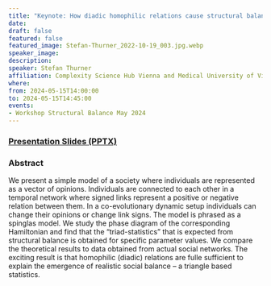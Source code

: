 ```yaml
---
title: "Keynote: How diadic homophilic relations cause structural balance"
date:
draft: false
featured: false
featured_image: Stefan-Thurner_2022-10-19_003.jpg.webp
speaker_image:
description:
speaker: Stefan Thurner
affiliation: Complexity Science Hub Vienna and Medical University of Vienna, Austria
where:
from: 2024-05-15T14:00:00
to: 2024-05-15T14:45:00
events:
- Workshop Structural Balance May 2024 
---
```


### [Presentation Slides (PPTX)](Presentation-Thurner.pptx)




### Abstract

We present a simple model of a society where individuals are represented as a vector of opinions. Individuals are connected to each other in a temporal network where signed links represent a positive or negative relation between them. In a co-evolutionary dynamic setup individuals can change their opinions or change link signs. The model is phrased as a spinglas model. We study the phase diagram of the corresponding Hamiltonian and find that the “triad-statistics” that is expected from structural balance is obtained for specific parameter values. We compare the theoretical results to data obtained from actual social networks. The exciting result is that homophilic (diadic) relations are fulle sufficient to explain the emergence of realistic social balance – a triangle based statistics.


